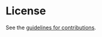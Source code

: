 # License

See the
[guidelines for contributions](https://github.com/cpriebe/draft-priebe-ppm-dap-reportauth/blob/main/CONTRIBUTING.md).
